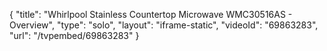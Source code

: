 {
    "title": "Whirlpool Stainless Countertop Microwave WMC30516AS - Overview",
    "type": "solo",
    "layout": "iframe-static",
    "videoId": "69863283",
    "url": "\/tvpembed\/69863283"
}